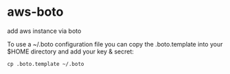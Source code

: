 aws-boto
========

add aws instance via boto

To use a ~/.boto configuration file you can copy the .boto.template
into your $HOME directory and add your key & secret:

    cp .boto.template ~/.boto
